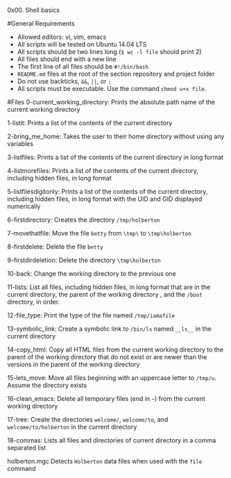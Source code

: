 0x00. Shell basics

#General Requirements
- Allowed editors: vi, vim, emacs
- All scripts will be tested on Ubuntu 14.04 LTS
- All scripts should be two lines long (`$ wc -l file` should print 2)
- All files should end with a new line
- The first line of all files should be `#!/bin/bash`
- `README.md` files at the root of the section repository and project folder
- Do not use backticks, `&&`, `||`, or `;`
- All scripts must be executable. Use the command `chmod u+x file`.

#Files
0-current_working_directory:
Prints the absolute path name of the current working directory

1-listit:
Prints a list of the contents of the current directory

2-bring_me_home:
Takes the user to their home directory without using any variables

3-listfiles:
Prints a list of the contents of the current directory in long format

4-listmorefiles:
Prints a list of the contents of the current directory, including hidden files, in long format

5-listfilesdigitonly:
Prints a list of the contents of the current directory, including hidden files, in long format with the UID and GID displayed numerically

6-firstdirectory:
Creates the directory `/tmp/holberton`

7-movethatfile:
Move the file `betty` from `\tmp\` to `\tmp\holberton`

8-firstdelete:
Delete the file `betty`

9-firstdirdeletion:
Delete the directory `\tmp\holberton`

10-back:
Change the working directory to the previous one

11-lists:
List all files, including hidden files, in long format that are in the current directory, the parent of the working directory , and the `/boot` directory, in order.

12-file_type:
Print the type of the file named `/tmp/iamafile`

13-symbolic_link:
Create a symbolic link to `/bin/ls` named `__ls__` in the current directory

14-copy_html:
Copy all HTML files from the current working directory to the parent of the working directory that do not exist or are newer than the versions in the parent of the working directory

15-lets_move:
Move all files beginning with an uppercase letter to `/tmp/u`. Assume the directory exists

16-clean_emacs:
Delete all temporary files (end in `~`) from the current working directory

17-tree:
Create the directories `welcome/`, `welcome/to`, and `welcome/to/holberton` in the current directory

18-commas:
Lists all files and directories of current directory in a comma separated list

holberton.mgc
Detects `Holberton` data files when used with the `file` command